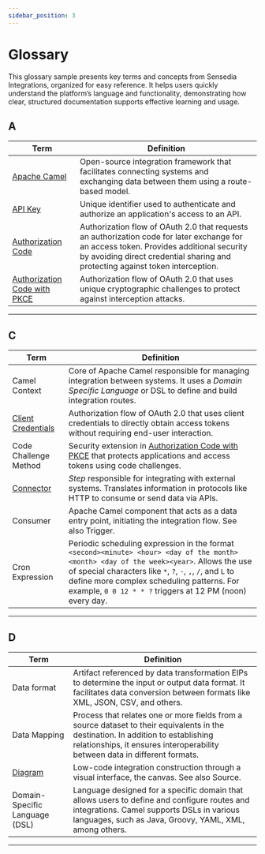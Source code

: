 ```yaml
---
sidebar_position: 3
---
```


# Glossary

This glossary sample presents key terms and concepts from Sensedia Integrations, organized for easy reference. It helps users quickly understand the platform’s language and functionality, demonstrating how clear, structured documentation supports effective learning and usage.

## A

| Term | Definition |
|------|------------|
| [Apache Camel](https://docs.sensedia.com/en/integrations-guide/Latest/apache-camel-concepts.html) | Open-source integration framework that facilitates connecting systems and exchanging data between them using a route-based model. |
| [API Key](https://docs.sensedia.com/en/integrations-guide/Latest/api-key.html) | Unique identifier used to authenticate and authorize an application's access to an API. |
| [Authorization Code](https://docs.sensedia.com/en/integrations-guide/Latest/oauth2-authorization-code.html) | Authorization flow of OAuth 2.0 that requests an authorization code for later exchange for an access token. Provides additional security by avoiding direct credential sharing and protecting against token interception. |
| [Authorization Code with PKCE](https://docs.sensedia.com/en/integrations-guide/Latest/oauth2-pkce.html) | Authorization flow of OAuth 2.0 that uses unique cryptographic challenges to protect against interception attacks. |

---

## C

| Term | Definition |
|------|------------|
| Camel Context | Core of Apache Camel responsible for managing integration between systems. It uses a *Domain Specific Language* or DSL to define and build integration routes. |
| [Client Credentials](https://docs.sensedia.com/en/integrations-guide/Latest/oauth2-client-credentials.html) | Authorization flow of OAuth 2.0 that uses client credentials to directly obtain access tokens without requiring end-user interaction. |
| Code Challenge Method | Security extension in [Authorization Code with PKCE](https://docs.sensedia.com/en/integrations-guide/Latest/oauth2-pkce.html) that protects applications and access tokens using code challenges. |
| [Connector](chttps://docs.sensedia.com/en/integrations-guide/Latest/connectors.html) | *Step* responsible for integrating with external systems. Translates information in protocols like HTTP to consume or send data via APIs. |
| Consumer | Apache Camel component that acts as a data entry point, initiating the integration flow. See also Trigger. |
| Cron Expression | Periodic scheduling expression in the format `<second><minute> <hour> <day of the month> <month> <day of the week><year>`. Allows the use of special characters like `*`, `?`, `-`, `,`, `/`, and `L` to define more complex scheduling patterns. For example, `0 0 12 * * ?` triggers at 12 PM (noon) every day. |

---

## D

| Term | Definition |
|------|------------|
| Data format | Artifact referenced by data transformation EIPs to determine the input or output data format. It facilitates data conversion between formats like XML, JSON, CSV, and others. |
| Data Mapping | Process that relates one or more fields from a source dataset to their equivalents in the destination. In addition to establishing relationships, it ensures interoperability between data in different formats. |
| [Diagram](https://docs.sensedia.com/en/integrations-guide/Latest/diagram.html) | Low-code integration construction through a visual interface, the canvas. See also Source. |
| Domain-Specific Language (DSL) | Language designed for a specific domain that allows users to define and configure routes and integrations. Camel supports DSLs in various languages, such as Java, Groovy, YAML, XML, among others. |

---


